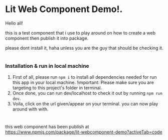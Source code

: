 #   <h1>Lit Web Component Demo!.</h1>  ## 

Hello all!

this is a test component that i use to play around on how to create a web component then publish it into package.

please dont install it, haha
unless you are the guy that should be checking it.

#   <h3>Installation & run in local machine</h3>  ##
1. First of all, please run ```npm i``` to install all dependencies needed for run this app in your local machine. !important: Please make sure you are targeting to this project's folder in terminal.
2. Once done, you can run dev/localhost to check it out by running ```npm run dev```.
3. Voila, click on the url given/appear on your terminal. you can now play around with with.

# ##
this web component has been publish at https://www.npmjs.com/package/lit-webcomponent-demo?activeTab=code